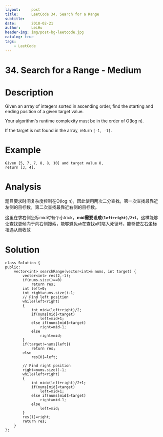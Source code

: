 ```yaml
---
layout:     post
title:      LeetCode 34. Search for a Range
subtitle:   
date:       2018-02-21
author:     LeiHu
header-img: img/post-bg-leetcode.jpg
catalog: true
tags:
    - LeetCode
---
```

# 34. Search for a Range - Medium

# Description
Given an array of integers sorted in ascending order, find the starting and ending position of a given target value.

Your algorithm's runtime complexity must be in the order of O(log n).

If the target is not found in the array, return `[-1, -1]`.

# Example
```
Given [5, 7, 7, 8, 8, 10] and target value 8,
return [3, 4].
```

# Analysis
题目要求时间复杂度控制在O(log n)，因此使用两次二分查找，第一次查找最靠近左侧的目标数，第二次查找最靠近右侧的目标数。

这里在求右侧坐标mid时有个小trick，**mid需要设成`(left+right)/2+1`**，这样能够让查找更倾向于向右侧搜索，能够避免`ab`在查找`a`时陷入死循环，能够使左右坐标相遇从而收敛

# Solution
```
class Solution {
public:
    vector<int> searchRange(vector<int>& nums, int target) {
        vector<int> res(2,-1);
        if(nums.size()==0)
            return res;
        int left=0;
        int right=nums.size()-1;
        // Find left position
        while(left<right)
        {
            int mid=(left+right)/2;
            if(nums[mid]<target)
                left=mid+1;
            else if(nums[mid]>target)
                right=mid-1;
            else
                right=mid;
        }
        if(target!=nums[left])
            return res;
        else
            res[0]=left;

        // Find right position
        right=nums.size()-1;
        while(left<right)
        {
            int mid=(left+right)/2+1;
            if(nums[mid]<target)
                left=mid+1;
            else if(nums[mid]>target)
                right=mid-1;
            else
                left=mid;
        }
        res[1]=right;
        return res;
    }
};
```

